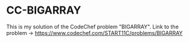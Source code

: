 # CC-BIGARRAY
This is my solution of the CodeChef problem "BIGARRAY". Link to the problem -> https://www.codechef.com/START11C/problems/BIGARRAY
